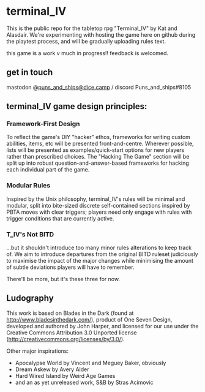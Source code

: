 # terminal_IV

This is the public repo for the tabletop rpg "Terminal_IV" by Kat and Alasdair.
We're experimenting with hosting the game here on github during the playtest
process, and will be gradually uploading rules text.

this game is a work v much in progress!! feedback is welcomed. 

## get in touch

mastodon @puns_and_ships@dice.camp / discord Puns_and_ships#8105

## terminal_IV game design principles:

### Framework-First Design

To reflect the game's DIY "hacker" ethos, frameworks for writing custom abilities, items, etc will be presented front-and-centre. Wherever possible, lists will be presented as examples/quick-start options for new players rather than prescribed choices. 
The "Hacking The Game" section will be split up into robust question-and-answer-based frameworks for hacking each individual part of the game.

### Modular Rules

Inspired by the Unix philosophy, terminal_IV's rules will be minimal and
modular, split into bite-sized discrete self-contained sections inspired by PBTA moves with clear triggers; players need only engage with rules with trigger conditions that are currently active. 

### T_IV's Not BITD
...but it shouldn't introduce too many minor rules alterations to keep track of. We aim to introduce departures from the original BITD ruleset judiciously to maximise the impact of the major changes while minimising the amount of subtle deviations players will have to remember.

There'll be more, but it's these three for now.

## Ludography

This work is based on Blades in the Dark (found at http://www.bladesinthedark.com/), product of One Seven Design, developed and authored by John Harper, and licensed for our use under the Creative Commons Attribution 3.0 Unported license (http://creativecommons.org/licenses/by/3.0/).

Other major inspirations:
- Apocalypse World by Vincent and Meguey Baker, obviously
- Dream Askew by Avery Alder
- Hard Wired Island by Weird Age Games
- and an as yet unreleased work, S&B by Stras Acimovic 
